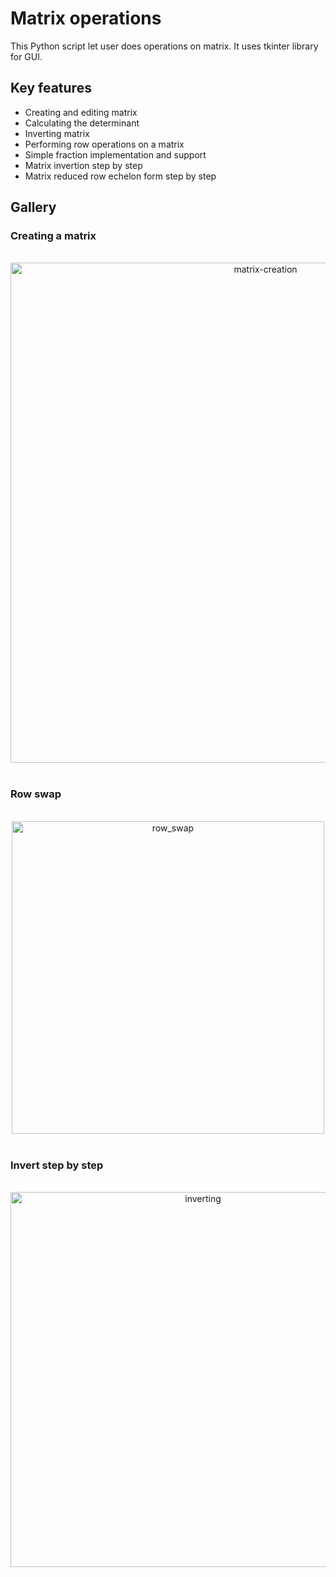 # Matrix operations
This Python script let user does operations on matrix. It uses tkinter library for GUI.

## Key features
- Creating and editing matrix
- Calculating the determinant
- Inverting matrix
- Performing row operations on a matrix
- Simple fraction implementation and support
- Matrix invertion step by step
- Matrix reduced row echelon form step by step

## Gallery
### Creating a matrix
<p align="center">
  &nbsp;&nbsp;&nbsp;
  <img src="https://github.com/Adrix0n/matrix-operations/assets/99897531/bcc766c2-0411-4cc6-8cc9-7c59f76dc4dc" alt="matrix-creation" width="800">
  &nbsp;&nbsp;&nbsp;
</p>

### Row swap
<p align="center">
  &nbsp;&nbsp;&nbsp;
  <img src="https://github.com/Adrix0n/matrix-operations/assets/99897531/efb5878a-321e-4533-929f-8a3707d5d70e" alt="row_swap" width="500">
  &nbsp;&nbsp;&nbsp;
</p>

### Invert step by step
<p align="center">
  &nbsp;&nbsp;&nbsp;
  <img src="https://github.com/Adrix0n/matrix-operations/assets/99897531/7a3915da-160f-4311-9580-5b7d4a91860b" alt="inverting" width="600">
  &nbsp;&nbsp;&nbsp;
</p>
